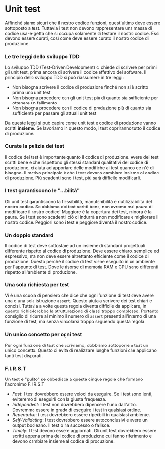 # Unit test

Affinché siamo sicuri che il nostro codice funzioni, quest'ultimo deve essere sottoposto a test. Tuttavia i test non devono rappresentare una massa di codice usa-e-getta che si occupa solamente di testare il nostro codice. Essi devono essere curati, così come deve essere curato il nostro codice di produzione.

### Le tre leggi dello sviluppo TDD

Lo sviluppo TDD \(Test-Driven Development\) ci chiede di scrivere per primi gli unit test, prima ancora di scrivere il codice effettivo del software. Il principio dello sviluppo TDD si può riassumere in tre leggi:

* Non bisogna scrivere il codice di produzione finché non si è scritto prima uno unit test
* Non bisogna procedere con gli unit test più di quanto sia sufficiente per ottenere un fallimento
* Non bisogna procedere con il codice di produzione più di quanto sia sufficiente per passare gli attuali unit test

Da queste leggi si può capire come unit test e codice di produzione vanno scritti **insieme**. Se lavoriamo in questo modo, i test copriranno tutto il codice di produzione.

### Curate la pulizia dei test

Il codice dei test è importante quanto il codice di produzione. Avere dei test scritti bene e che rispettono gli stessi standard qualitativi del codice di produzione, ci aiuta ad apportare delle modifiche ai test quando ce n'è di bisogno. Il motivo principale è che i test devono cambiare insieme al codice di produzione. Più scadenti sono i test, più sarà difficile modificarli.

### I test garantiscono le "...bilità"

Gli unit test garantiscono la flessibilità, manutenibilità e riutilizzabilità del nostro codice. Se abbiamo dei test scritti bene, non avremo mai paura di modificare il nostro codice! Maggiore è la copertura dei test, minora è la paura. Se i test sono scadenti, ciò ci indurrà a non modificare e migliorare il nostro codice. Peggiori sono i test e peggiore diventà il nostro codice.

### Un doppio standard

Il codice di test deve sottostare ad un insieme di standard progettuali differente rispetto al codice di produzione. Deve essere chiaro, semplice ed espressivo, ma non deve essere altrettanto efficiente come il codice di produzione. Questo perché il codice di test viene eseguito in un ambiente per l'appunto di test. Dove le risorse di memoria RAM e CPU sono differenti rispetto all'ambiente di produzione.

### Una sola richiesta per test

Vi è una scuola di pensiero che dice che ogni funzione di test deve avere una e una sola istruzione `assert`. Questo aiuta a scrivere dei test chiari e concisi. Tuttavia a volte questa regola diventa difficile da applicare, in quanto richiederebbe la strutturazione di classi troppo complesse. Pertanto consiglio di ridurre al minimo il numero di `assert` presenti all'interno di una funzione di test, ma senza vincolarsi troppo seguendo questa regola.

### Un unico concetto per ogni test

Per ogni funzione di test che scriviamo, dobbiamo sottoporre a test un unico concetto. Questo ci evita di realizzare lunghe funzioni che applicano tanti test disparati.

### F.I.R.S.T

Un test è "pulito" se obbedisce a queste cinque regole che formano l'acronimo F.I.R.S.T

* _Fast_: I test dovrebbero essere veloci da eseguire. Se i test sono lenti, eviteremo di eseguirli con la giusta frequenza.
* _Independent_: I test non dovrebbero dipendere l'uno dall'altro. Dovremmo essere in grado di eseguire i test in qualsiasi ordine.
* _Repeatable_: I test dovrebbero essere ripetibili in qualsiasi ambiente.
* _Self-Validating_: I test dovrebbero essere autoconclusivi e avere un output booleano. Il test o ha successo o fallisce.
* _Timely_: I test devono essere aggiornati. Gli unit test dovrebbero essere scritti appena prima del codice di produzione cui fanno riferimento e devono cambiare insieme al codice di produzione.

